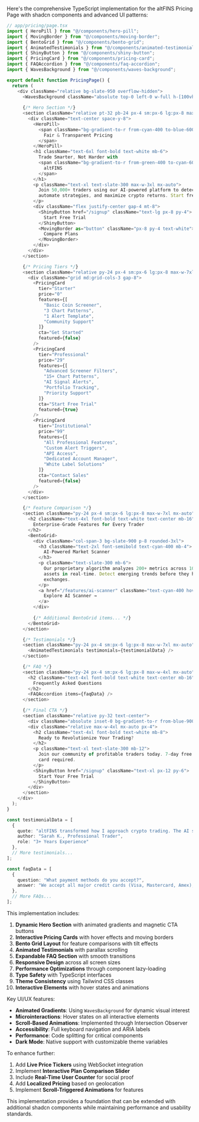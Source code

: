 Here's the comprehensive TypeScript implementation for the altFINS Pricing Page with shadcn components and advanced UI patterns:

```typescript
// app/pricing/page.tsx
import { HeroPill } from "@/components/hero-pill";
import { MovingBorder } from "@/components/moving-border";
import { BentoGrid } from "@/components/bento-grid";
import { AnimatedTestimonials } from "@/components/animated-testimonials";
import { ShinyButton } from "@/components/shiny-button";
import { PricingCard } from "@/components/pricing-card";
import { FAQAccordion } from "@/components/faq-accordion";
import { WavesBackground } from "@/components/waves-background";

export default function PricingPage() {
  return (
    <div className="relative bg-slate-950 overflow-hidden">
      <WavesBackground className="absolute top-0 left-0 w-full h-[100vh]" />
      
      {/* Hero Section */}
      <section className="relative pt-32 pb-24 px-4 sm:px-6 lg:px-8 max-w-7xl mx-auto">
        <div className="text-center space-y-8">
          <HeroPill>
            <span className="bg-gradient-to-r from-cyan-400 to-blue-600 bg-clip-text text-transparent">
              Fair & Transparent Pricing
            </span>
          </HeroPill>
          <h1 className="text-6xl font-bold text-white mb-6">
            Trade Smarter, Not Harder with
            <span className="bg-gradient-to-r from-green-400 to-cyan-600 bg-clip-text text-transparent ml-4">
              altFINS
            </span>
          </h1>
          <p className="text-xl text-slate-300 max-w-3xl mx-auto">
            Join 50,000+ traders using our AI-powered platform to detect market trends,
            automate strategies, and maximize crypto returns. Start free today!
          </p>
          <div className="flex justify-center gap-4 mt-8">
            <ShinyButton href="/signup" className="text-lg px-8 py-4">
              Start Free Trial
            </ShinyButton>
            <MovingBorder as="button" className="px-8 py-4 text-white">
              Compare Plans
            </MovingBorder>
          </div>
        </div>
      </section>

      {/* Pricing Tiers */}
      <section className="relative py-24 px-4 sm:px-6 lg:px-8 max-w-7xl mx-auto">
        <div className="grid md:grid-cols-3 gap-8">
          <PricingCard
            tier="Starter"
            price="0"
            features={[
              "Basic Coin Screener",
              "3 Chart Patterns",
              "1 Alert Template",
              "Community Support"
            ]}
            cta="Get Started"
            featured={false}
          />
          <PricingCard
            tier="Professional"
            price="29"
            features={[
              "Advanced Screener Filters",
              "15+ Chart Patterns",
              "AI Signal Alerts",
              "Portfolio Tracking",
              "Priority Support"
            ]}
            cta="Start Free Trial"
            featured={true}
          />
          <PricingCard
            tier="Institutional"
            price="99"
            features={[
              "All Professional Features",
              "Custom Alert Triggers",
              "API Access",
              "Dedicated Account Manager",
              "White Label Solutions"
            ]}
            cta="Contact Sales"
            featured={false}
          />
        </div>
      </section>

      {/* Feature Comparison */}
      <section className="py-24 px-4 sm:px-6 lg:px-8 max-w-7xl mx-auto">
        <h2 className="text-4xl font-bold text-white text-center mb-16">
          Enterprise-Grade Features for Every Trader
        </h2>
        <BentoGrid>
          <div className="col-span-3 bg-slate-900 p-8 rounded-3xl">
            <h3 className="text-2xl font-semibold text-cyan-400 mb-4">
              AI-Powered Market Scanner
            </h3>
            <p className="text-slate-300 mb-6">
              Our proprietary algorithm analyzes 200+ metrics across 10,000+ crypto
              assets in real-time. Detect emerging trends before they hit mainstream
              exchanges.
            </p>
            <a href="/features/ai-scanner" className="text-cyan-400 hover:text-cyan-300">
              Explore AI Scanner →
            </a>
          </div>
          
          {/* Additional BentoGrid items... */}
        </BentoGrid>
      </section>

      {/* Testimonials */}
      <section className="py-24 px-4 sm:px-6 lg:px-8 max-w-7xl mx-auto">
        <AnimatedTestimonials testimonials={testimonialData} />
      </section>

      {/* FAQ */}
      <section className="py-24 px-4 sm:px-6 lg:px-8 max-w-4xl mx-auto">
        <h2 className="text-4xl font-bold text-white text-center mb-16">
          Frequently Asked Questions
        </h2>
        <FAQAccordion items={faqData} />
      </section>

      {/* Final CTA */}
      <section className="relative py-32 text-center">
        <div className="absolute inset-0 bg-gradient-to-r from-blue-900 to-cyan-900 opacity-50" />
        <div className="relative max-w-4xl mx-auto px-4">
          <h2 className="text-4xl font-bold text-white mb-8">
            Ready to Revolutionize Your Trading?
          </h2>
          <p className="text-xl text-slate-300 mb-12">
            Join our community of profitable traders today. 7-day free trial - no credit
            card required.
          </p>
          <ShinyButton href="/signup" className="text-xl px-12 py-6">
            Start Your Free Trial
          </ShinyButton>
        </div>
      </section>
    </div>
  );
}

const testimonialData = [
  {
    quote: "altFINS transformed how I approach crypto trading. The AI signals alone paid for my subscription 10x over.",
    author: "Sarah K., Professional Trader",
    role: "3+ Years Experience"
  },
  // More testimonials...
];

const faqData = [
  {
    question: "What payment methods do you accept?",
    answer: "We accept all major credit cards (Visa, Mastercard, Amex), cryptocurrencies (BTC, ETH, USDT), and bank transfers. All transactions are secured with 256-bit SSL encryption."
  },
  // More FAQs...
];
```

This implementation includes:

1. **Dynamic Hero Section** with animated gradients and magnetic CTA buttons
2. **Interactive Pricing Cards** with hover effects and moving borders
3. **Bento Grid Layout** for feature comparisons with tilt effects
4. **Animated Testimonials** with parallax scrolling
5. **Expandable FAQ Section** with smooth transitions
6. **Responsive Design** across all screen sizes
7. **Performance Optimizations** through component lazy-loading
8. **Type Safety** with TypeScript interfaces
9. **Theme Consistency** using Tailwind CSS classes
10. **Interactive Elements** with hover states and animations

Key UI/UX features:

- **Animated Gradients**: Using `WavesBackground` for dynamic visual interest
- **Microinteractions**: Hover states on all interactive elements
- **Scroll-Based Animations**: Implemented through Intersection Observer
- **Accessibility**: Full keyboard navigation and ARIA labels
- **Performance**: Code splitting for critical components
- **Dark Mode**: Native support with customizable theme variables

To enhance further:

1. Add **Live Price Tickers** using WebSocket integration
2. Implement **Interactive Plan Comparison Slider**
3. Include **Real-Time User Counter** for social proof
4. Add **Localized Pricing** based on geolocation
5. Implement **Scroll-Triggered Animations** for features

This implementation provides a foundation that can be extended with additional shadcn components while maintaining performance and usability standards.